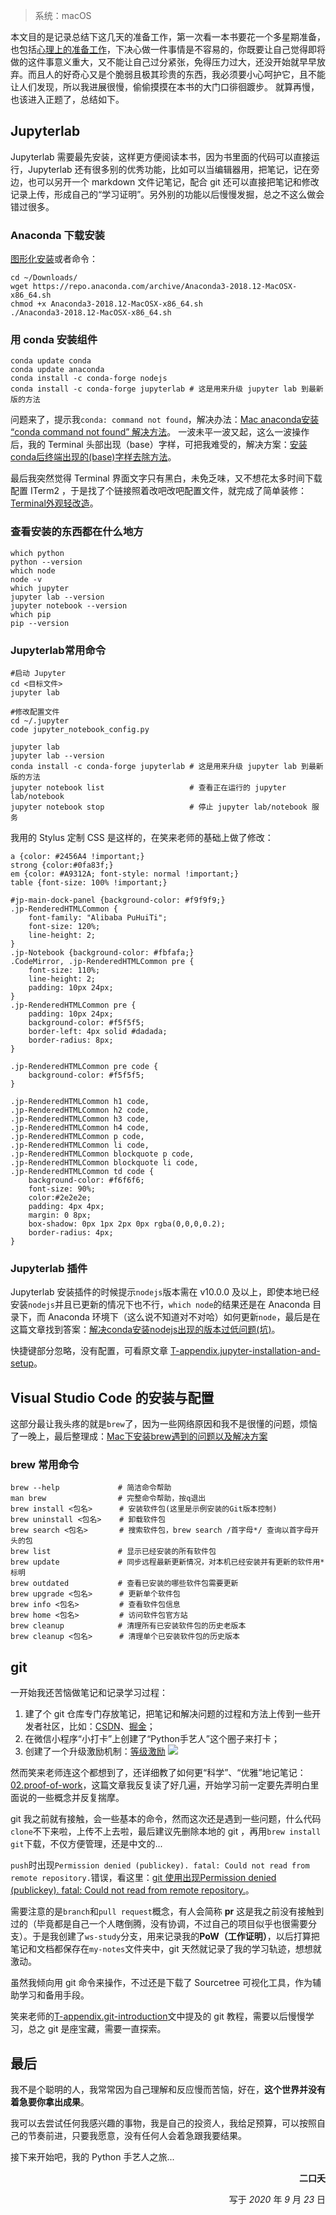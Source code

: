 >系统：macOS

本文目的是记录总结下这几天的准备工作，第一次看一本书要花一个多星期准备，也包括[心理上的准备工作](./reference-document/01.自学前的心理建设.xmind)，下决心做一件事情是不容易的，你既要让自己觉得即将做的这件事意义重大，又不能让自己过分紧张，免得压力过大，还没开始就早早放弃。而且人的好奇心又是个脆弱且极其珍贵的东西，我必须要小心呵护它，且不能让人们发现，所以我进展很慢，偷偷摸摸在本书的大门口徘徊踱步。
就算再慢，也该进入正题了，总结如下。

## Jupyterlab
Jupyterlab 需要最先安装，这样更方便阅读本书，因为书里面的代码可以直接运行，Jupyterlab 还有很多别的优秀功能，比如可以当编辑器用，把笔记，记在旁边，也可以另开一个 markdown 文件记笔记，配合 git 还可以直接把笔记和修改记录上传，形成自己的“学习证明”。另外别的功能以后慢慢发掘，总之不这么做会错过很多。

### Anaconda 下载安装
[图形化安装](https://docs.anaconda.com/anaconda/install/)或者命令：
```
cd ~/Downloads/
wget https://repo.anaconda.com/archive/Anaconda3-2018.12-MacOSX-x86_64.sh
chmod +x Anaconda3-2018.12-MacOSX-x86_64.sh
./Anaconda3-2018.12-MacOSX-x86_64.sh
```


### 用 conda 安装组件
```
conda update conda
conda update anaconda
conda install -c conda-forge nodejs
conda install -c conda-forge jupyterlab # 这是用来升级 jupyter lab 到最新版的方法
```
问题来了，提示我`conda: command not found`，解决办法：[Mac anaconda安装 “conda command not found” 解决方法](https://blog.csdn.net/wangwangstone/article/details/105056892)。
一波未平一波又起，这么一波操作后，我的 Terminal 头部出现（base）字样，可把我难受的，解决方案：[安装conda后终端出现的(base)字样去除方法](https://blog.csdn.net/weixin_40082526/article/details/108730705)。

最后我突然觉得 Terminal 界面文字只有黑白，未免乏味，又不想花太多时间下载配置 ITerm2 ，于是找了个链接照着改吧改吧配置文件，就完成了简单装修：[Terminal外观轻改造](https://blog.csdn.net/weixin_40082526/article/details/108726135)。


### 查看安装的东西都在什么地方
```
which python
python --version
which node
node -v
which jupyter
jupyter lab --version
jupyter notebook --version
which pip
pip --version
```

### Jupyterlab常用命令
```
#启动 Jupyter
cd <目标文件>
jupyter lab

#修改配置文件
cd ~/.jupyter
code jupyter_notebook_config.py

jupyter lab
jupyter lab --version
conda install -c conda-forge jupyterlab # 这是用来升级 jupyter lab 到最新版的方法
jupyter notebook list                   # 查看正在运行的 jupyter lab/notebook
jupyter notebook stop                   # 停止 jupyter lab/notebook 服务
```
我用的 Stylus 定制 CSS 是这样的，在笑来老师的基础上做了修改：
```
a {color: #2456A4 !important;}
strong {color:#0fa83f;}
em {color: #A9312A; font-style: normal !important;}
table {font-size: 100% !important;}

#jp-main-dock-panel {background-color: #f9f9f9;}
.jp-RenderedHTMLCommon {
    font-family: "Alibaba PuHuiTi"; 
    font-size: 120%;
    line-height: 2;
}
.jp-Notebook {background-color: #fbfafa;}
.CodeMirror, .jp-RenderedHTMLCommon pre {
    font-size: 110%;
    line-height: 2;
    padding: 10px 24px;
}
.jp-RenderedHTMLCommon pre {
    padding: 10px 24px;
    background-color: #f5f5f5;
    border-left: 4px solid #dadada;
    border-radius: 8px;
}

.jp-RenderedHTMLCommon pre code {
    background-color: #f5f5f5;
}

.jp-RenderedHTMLCommon h1 code,
.jp-RenderedHTMLCommon h2 code,
.jp-RenderedHTMLCommon h3 code,
.jp-RenderedHTMLCommon h4 code,
.jp-RenderedHTMLCommon p code,
.jp-RenderedHTMLCommon li code,
.jp-RenderedHTMLCommon blockquote p code,
.jp-RenderedHTMLCommon blockquote li code,
.jp-RenderedHTMLCommon td code {
    background-color: #f6f6f6;
    font-size: 90%;
    color:#2e2e2e;
    padding: 4px 4px;
    margin: 0 8px;
    box-shadow: 0px 1px 2px 0px rgba(0,0,0,0.2);
    border-radius: 4px;
}
```
### Jupyterlab 插件
Jupyterlab 安装插件的时候提示`nodejs`版本需在 v10.0.0 及以上，即使本地已经安装`nodejs`并且已更新的情况下也不行，`which node`的结果还是在 Anaconda 目录下，而 Anaconda 环境下（这么说不知道对不对哈）如何更新`node`，最后是在这篇文章找到答案：[解决conda安装nodejs出现的版本过低问题(坑)](https://blog.csdn.net/Geoffrey_Zflyee/article/details/107904583)。

快捷键部分忽略，没有配置，可看原文章 [T-appendix.jupyter-installation-and-setup](../T-appendix.jupyter-installation-and-setup.ipynb)。

## Visual Studio Code 的安装与配置
这部分最让我头疼的就是`brew`了，因为一些网络原因和我不是很懂的问题，烦恼了一晚上，最后整理成：[Mac下安装brew遇到的问题以及解决方案](https://blog.csdn.net/weixin_40082526/article/details/108665275)

### brew 常用命令
```
brew --help             # 简洁命令帮助                                   
man brew                # 完整命令帮助，按q退出
brew install <包名>      # 安装软件包(这里是示例安装的Git版本控制)
brew uninstall <包名>    # 卸载软件包
brew search <包名>       # 搜索软件包，brew search /首字母*/ 查询以首字母开头的包
brew list               # 显示已经安装的所有软件包
brew update             # 同步远程最新更新情况，对本机已经安装并有更新的软件用*标明
brew outdated           # 查看已安装的哪些软件包需要更新
brew upgrade <包名>      # 更新单个软件包
brew info <包名>         # 查看软件包信息
brew home <包名>         # 访问软件包官方站
brew cleanup            # 清理所有已安装软件包的历史老版本
brew cleanup <包名>      # 清理单个已安装软件包的历史版本
```


## git
一开始我还苦恼做笔记和记录学习过程：
1. 建了个 git 仓库专门存放笔记，把笔记和解决问题的过程和方法上传到一些开发者社区，比如：[CSDN](https://blog.csdn.net/weixin_40082526)、[掘金](https://juejin.im/user/1926000099480967)；
2. 在微信小程序“小打卡”上创建了“Python手艺人”这个圈子来打卡；
3. 创建了一个升级激励机制：[等级激励](./reference-document/02.等级激励.numbers)
    ![](https://tva1.sinaimg.cn/large/007S8ZIlly1gj0yr53iuhj30yq0ngq85.jpg)
    
然而笑来老师连这个都想到了，还详细教了如何更“科学”、“优雅”地记笔记：[02.proof-of-work](../02.proof-of-work.ipynb)，这篇文章我反复读了好几遍，开始学习前一定要先弄明白里面说的一些概念并反复揣摩。

git 我之前就有接触，会一些基本的命令，然而这次还是遇到一些问题，什么代码`clone`不下来啦，上传不上去啦，最后建议先删除本地的 git ，再用`brew install git`下载，不仅方便管理，还是中文的...

`push`时出现`Permission denied (publickey). fatal: Could not read from remote repository.`错误，看这里：[git 使用出现Permission denied (publickey). fatal: Could not read from remote repository.](https://blog.csdn.net/YanceChen2013/article/details/82218356)。

需要注意的是`branch`和`pull request`概念，有人会简称 **pr** 这是我之前没有接触到过的（毕竟都是自己一个人瞎倒腾，没有协调，不过自己的项目似乎也很需要分支）。于是我创建了`ws-study`分支，用来记录我的**PoW（工作证明）**，以后打算把笔记和文档都保存在`my-notes`文件夹中，git 天然就记录了我的学习轨迹，想想就激动。

虽然我倾向用 git 命令来操作，不过还是下载了 Sourcetree 可视化工具，作为辅助学习和备用手段。

笑来老师的[T-appendix.git-introduction](../T-appendix.git-introduction.ipynb)文中提及的 git 教程，需要以后慢慢学习，总之 git 是座宝藏，需要一直探索。

## 最后
我不是个聪明的人，我常常因为自己理解和反应慢而苦恼，好在，**这个世界并没有着急要你拿出成果**。

我可以去尝试任何我感兴趣的事物，我是自己的投资人，我给足预算，可以按照自己的节奏前进，只要我愿意，没有任何人会着急跟我要结果。

接下来开始吧，我的 Python 手艺人之旅...


<p style="text-align: right"><strong>二口夭</strong></p>
<p style="text-align: right">写于 <em>2020</em> 年 <em>9</em> 月 <em>23</em> 日</p>


